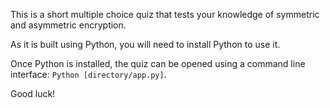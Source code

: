This is a short multiple choice quiz that tests your knowledge of symmetric and asymmetric encryption.

As it is built using Python, you will need to install Python to use it.

Once Python is installed, the quiz can be opened using a command line interface: `Python [directory/app.py]`.

Good luck!